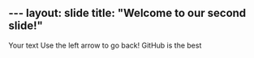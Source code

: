 --- layout: slide title: 
"Welcome to our second slide!" 
--- 
Your text Use the left arrow to go back!
GitHub is the best
